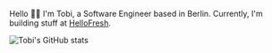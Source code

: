 Hello 👋🏾 I'm Tobi, a Software Engineer based in Berlin. Currently, I'm building stuff at [HelloFresh](https://www.hellofreshgroup.com/en/).

![Tobi's GitHub stats](https://github-readme-stats.vercel.app/api?username=beverlyRoadGoose)
